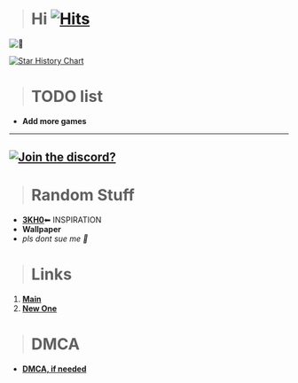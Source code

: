 > # **Hi** [![Hits](https://hits.seeyoufarm.com/api/count/incr/badge.svg?url=https%3A%2F%2Fnintendoboi22.github.io&count_bg=%23AF11F6&title_bg=%235C5C5C&icon=github.svg&icon_color=%23AF11F6&title=Views&edge_flat=false)](https://hits.seeyoufarm.com)
![🥵](spicey.png)

[![Star History Chart](https://api.star-history.com/svg?repos=Nintendoboi22/nintendoboi22.github.io,Nintendoboi222/nintendoboi222.github.io,Nintendoboi222/games&type=Date)](https://star-history.com/#Nintendoboi22/nintendoboi22.github.io&Nintendoboi222/nintendoboi222.github.io&Nintendoboi222/games&Date)

> # TODO list
-  **Add more games**

---
[![Join the discord?](https://invidget.switchblade.xyz/XczEHXJKGe)](https://discord.gg/XczEHXJKGe)
---

> # Random Stuff

- [**3KH0**](https://github.com/3kh0/)⬅ INSPIRATION
- **Wallpaper**
- *pls dont sue me 🥺*

> # Links
1. **[Main](https://nintendoboi22.github.io/)**
2. **[New One](https://nintendoboi222.github.io/)**
  
> # DMCA
- **[DMCA, if needed](https://nintendoboi222.github.io/licence-stuff/dmca)**

